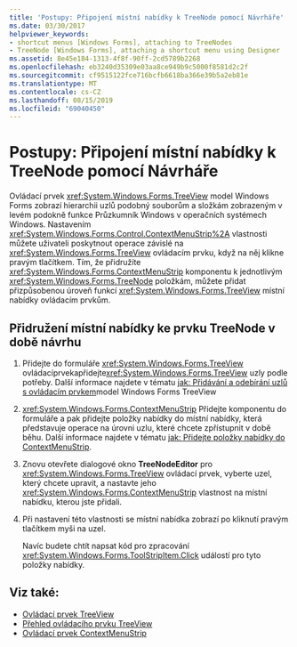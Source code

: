 ```yaml
---
title: 'Postupy: Připojení místní nabídky k TreeNode pomocí Návrháře'
ms.date: 03/30/2017
helpviewer_keywords:
- shortcut menus [Windows Forms], attaching to TreeNodes
- TreeNode [Windows Forms], attaching a shortcut menu using Designer
ms.assetid: 8e45e184-1313-4f8f-90ff-2cd5789b2268
ms.openlocfilehash: eb3240d35309e03aa8ce949b9c5000f8581d2c2f
ms.sourcegitcommit: cf9515122fce716bcfb6618ba366e39b5a2eb81e
ms.translationtype: MT
ms.contentlocale: cs-CZ
ms.lasthandoff: 08/15/2019
ms.locfileid: "69040450"
---
```

# <a name="how-to-attach-a-shortcut-menu-to-a-treenode-using-the-designer"></a>Postupy: Připojení místní nabídky k TreeNode pomocí Návrháře
Ovládací prvek <xref:System.Windows.Forms.TreeView> model Windows Forms zobrazí hierarchii uzlů podobný souborům a složkám zobrazeným v levém podokně funkce Průzkumník Windows v operačních systémech Windows. Nastavením <xref:System.Windows.Forms.Control.ContextMenuStrip%2A> vlastnosti můžete uživateli poskytnout operace závislé na <xref:System.Windows.Forms.TreeView> ovládacím prvku, když na něj klikne pravým tlačítkem. Tím, že přidružíte <xref:System.Windows.Forms.ContextMenuStrip> komponentu k jednotlivým <xref:System.Windows.Forms.TreeNode> položkám, můžete přidat přizpůsobenou úroveň funkcí <xref:System.Windows.Forms.TreeView> místní nabídky ovládacím prvkům.

## <a name="to-associate-a-shortcut-menu-with-a-treenode-at-design-time"></a>Přidružení místní nabídky ke prvku TreeNode v době návrhu

1. Přidejte do formuláře <xref:System.Windows.Forms.TreeView> ovládacíprvekapřidejte<xref:System.Windows.Forms.TreeView> uzly podle potřeby. Další informace najdete v tématu [jak: Přidávání a odebírání uzlů s ovládacím prvkem](how-to-add-and-remove-nodes-with-the-windows-forms-treeview-control.md)model Windows Forms TreeView

2. <xref:System.Windows.Forms.ContextMenuStrip> Přidejte komponentu do formuláře a pak přidejte položky nabídky do místní nabídky, která představuje operace na úrovni uzlu, které chcete zpřístupnit v době běhu. Další informace najdete v tématu [jak: Přidejte položky nabídky do ContextMenuStrip](how-to-add-menu-items-to-a-contextmenustrip.md).

3. Znovu otevřete dialogové okno **TreeNodeEditor** pro <xref:System.Windows.Forms.TreeView> ovládací prvek, vyberte uzel, který chcete upravit, a nastavte jeho <xref:System.Windows.Forms.ContextMenuStrip> vlastnost na místní nabídku, kterou jste přidali.

4. Při nastavení této vlastnosti se místní nabídka zobrazí po kliknutí pravým tlačítkem myši na uzel.

     Navíc budete chtít napsat kód pro zpracování <xref:System.Windows.Forms.ToolStripItem.Click> událostí pro tyto položky nabídky.

## <a name="see-also"></a>Viz také:

- [Ovládací prvek TreeView](treeview-control-windows-forms.md)
- [Přehled ovládacího prvku TreeView](treeview-control-overview-windows-forms.md)
- [Ovládací prvek ContextMenuStrip](contextmenustrip-control.md)
